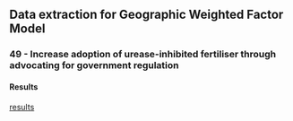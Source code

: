 ## Data extraction for Geographic Weighted Factor Model
### 49 - Increase adoption of urease-inhibited fertiliser through advocating for government regulation

#### Results
[results](results)

